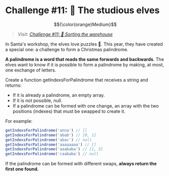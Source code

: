 # Challenge #11: 📖 The studious elves

$${\color{orange}Medium}$$

>_Visit: [Challenge #11: 🏬 Sorting the warehouse](https://adventjs.dev/challenges/2023/11)_

In Santa's workshop, the elves love puzzles 🧠. This year, they have created a
special one: a challenge to form a Christmas palindrome.

**A palindrome is a word that reads the same forwards and backwards**. The elves
want to know if it is possible to form a palindrome by making, at most, one
exchange of letters.

Create a function getIndexsForPalindrome that receives a string and returns:

- If it is already a palindrome, an empty array.
- If it is not possible, null.
- If a palindrome can be formed with one change, an array with the two positions
  (indexes) that must be swapped to create it.

For example:

```javascript
getIndexsForPalindrome('anna') // []
getIndexsForPalindrome('abab') // [0, 1]
getIndexsForPalindrome('abac') // null
getIndexsForPalindrome('aaaaaaaa') // []
getIndexsForPalindrome('aaababa') // [1, 3]
getIndexsForPalindrome('caababa') // null
```

If the palindrome can be formed with different swaps, **always return the first
one found.**
